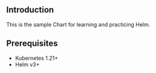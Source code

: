 ## Introduction

This is the sample Chart for learning and practicing Helm.

## Prerequisites

- Kubernetes 1.21+
- Helm v3+
